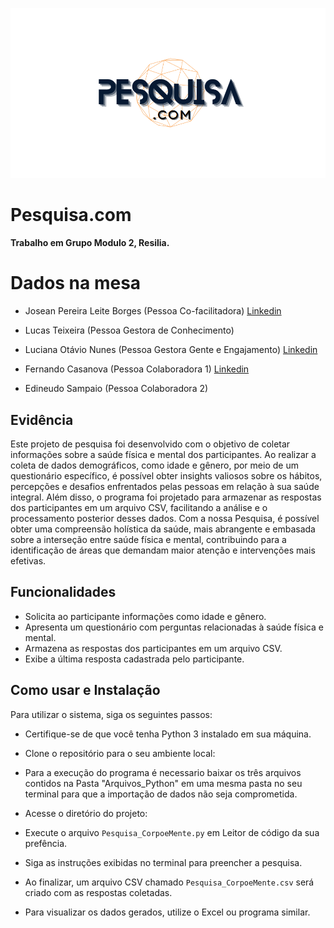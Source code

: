 
<p align="center">
  <img src="https://github.com/LucsTx/squad6Resilia/blob/main/Logo.png?raw=true" alt="Logo Pesquisa.com">
</p>

# Pesquisa.com


**Trabalho em Grupo Modulo 2, Resilia.**
 
# Dados na mesa

- Josean Pereira Leite Borges (Pessoa Co-facilitadora)
    [Linkedin](https://www.linkedin.com/in/josean-leite-borges-bb5944265/)

- Lucas Teixeira (Pessoa Gestora de Conhecimento)

- Luciana Otávio Nunes (Pessoa Gestora Gente e Engajamento) 
    [Linkedin](https://www.linkedin.com/in/luhonunes/)

- Fernando Casanova (Pessoa Colaboradora 1)
    [Linkedin](https://www.linkedin.com/in/fernandocfs/)

- Edineudo Sampaio (Pessoa Colaboradora 2)


## Evidência

Este projeto de pesquisa foi desenvolvido com o objetivo de coletar informações sobre a saúde física e mental dos participantes. Ao realizar a coleta de dados demográficos, como idade e gênero, por meio de um questionário específico, é possível obter insights valiosos sobre os hábitos, percepções e desafios enfrentados pelas pessoas em relação à sua saúde integral. Além disso, o programa foi projetado para armazenar as respostas dos participantes em um arquivo CSV, facilitando a análise e o processamento posterior desses dados. Com a nossa Pesquisa, é possível obter uma compreensão holística da saúde, mais abrangente e embasada sobre a interseção entre saúde física e mental, contribuindo para a identificação de áreas que demandam maior atenção e intervenções mais efetivas.

## Funcionalidades

- Solicita ao participante informações como idade e gênero.
- Apresenta um questionário com perguntas relacionadas à saúde física e mental.
- Armazena as respostas dos participantes em um arquivo CSV.
- Exibe a última resposta cadastrada pelo participante.

## Como usar e Instalação

Para utilizar o sistema, siga os seguintes passos:

- Certifique-se de que você tenha Python 3 instalado em sua máquina.

- Clone o repositório para o seu ambiente local:

- Para a execução do programa é necessario baixar os três arquivos contidos na Pasta "Arquivos_Python" em uma mesma pasta no seu terminal para que a importação de dados não seja comprometida.

- Acesse o diretório do projeto:

- Execute o arquivo `Pesquisa_CorpoeMente.py` em Leitor de código da sua prefência.

- Siga as instruções exibidas no terminal para preencher a pesquisa.

- Ao finalizar, um arquivo CSV chamado `Pesquisa_CorpoeMente.csv` será criado com as respostas coletadas.

- Para visualizar os dados gerados, utilize o Excel ou programa similar.